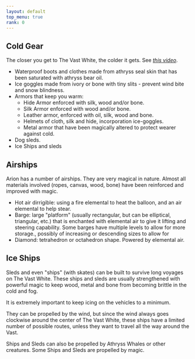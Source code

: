 ```yaml
---
layout: default
top_menu: true
rank: 0
---
```


## Cold Gear
The closer you get to The Vast White, the colder it gets.  See *[this video](https://www.youtube.com/watch?v=r4yiu3A-L60)*.

 - Waterproof boots and clothes made from athryss seal skin that has been saturated with athryss bear oil.
 - Ice goggles made from ivory or bone with tiny slits - prevent wind bite and snow blindness.
 - Armors that keep you warm:
    - Hide Armor enforced with silk, wood and/or bone.
    - Silk Armor enforced with wood and/or bone.
    - Leather armor, enforced with oil, silk, wood and bone.
    - Helmets of cloth, silk and hide, incorporation ice-goggles.
    - Metal armor that have been magically altered to protect wearer against cold.
 - Dog sleds.
 - Ice Ships and sleds


## Airships
Arion has a number of airships.
They are very magical in nature.
Almost all materials involved (ropes, canvas, wood, bone) have been reinforced and improved with magic.

* Hot air dirrigible: using a fire elemental to heat the balloon, and an air elemental to help stear.
* Barge: large "platform" (usually rectangular, but can be elliptical, triangular, etc.) that is
enchanted with elemental air to give it lifting and steering capability.
Some barges have multiple levels to allow for more storage., possibly of increasing or descending sizes to allow for
* Diamond: tetrahedron or octahedron shape. Powered by elemental air.

## Ice Ships
Sleds and even "ships" (with skates) can be built to survive long voyages on The Vast White.
These ships and sleds are usually strengthened with powerful magic to keep
wood, metal and bone from becoming brittle in the cold and fog.

It is extremely important to keep icing on the vehicles to a minimum.

They can be propelled by the wind, but since the wind always goes clockwise
around the center of The Vast White, these ships have a limited number of possible routes,
unless they want to travel all the way around the Vast.

Ships and Sleds can also be propelled by Athryss Whales or other creatures.
Some Ships and Sleds are propelled by magic.
